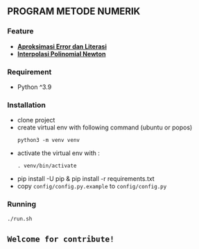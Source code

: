 ## PROGRAM METODE NUMERIK 

### Feature
- [**Aproksimasi Error dan Literasi**](agprstyutdi.pythonanywhere.com/introduction-aproksimasi)
- [**Interpolasi Polinomial Newton**](agprstyutdi.pythonanywhere.com/introduction-polinom-newton)

### Requirement
- Python ^3.9

### Installation 
- clone project
- create virtual env with following command (ubuntu or popos)
  ```
  python3 -m venv venv
  ```
- activate the virtual env with :
  ```
  . venv/bin/activate
  ```
- pip install -U pip & pip install -r requirements.txt
- copy ``config/config.py.example`` to ``config/config.py``

### Running
```
./run.sh
```

## ``Welcome for contribute!``
